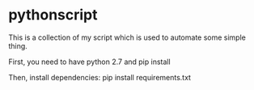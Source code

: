 # pythonscript

This is a collection of my script which is used to automate some simple thing.

First, you need to have python 2.7 and pip install

Then, install dependencies: pip install requirements.txt

